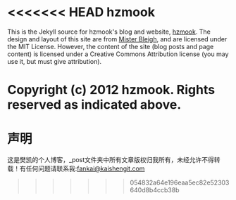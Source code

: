 <<<<<<< HEAD
hzmook
=======

This is the Jekyll source for hzmook's blog and website, [hzmook](http://hzmook.github.com/). The design and layout of this site are from [Mister Bleigh](http://www.mbleigh.com/), and are licensed under the MIT License. However, the content of the site (blog posts and page content) is licensed under a Creative Commons Attribution license (you may use it, but must give attribution).

Copyright (c) 2012 hzmook. Rights reserved as indicated above.
=======
声明 
===========

这是樊凯的个人博客，_post文件夹中所有文章版权归我所有，未经允许不得转载！有任何问题请联系我:fankai@kaishengit.com
>>>>>>> 054832a64e196eaa5ec82e52303640d8b4ccb38b
